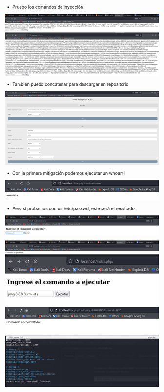 * Pruebo los comandos de inyección

![](images/6.1.png)
![](images/6.2.png)

* También puedo concatenar para descargar un repositorio

![](images/6.3.png)

* Con la primera mitigación podemos ejecutar un whoami
  
![](images/6.4.png)

* Pero si probamos con un /etc/passwd, este será el resultado

![](images/6.5.png)



![](images/6.6.png)
![](images/6.7.png)
![](images/6.8.png)
![](images/6.9.png)

